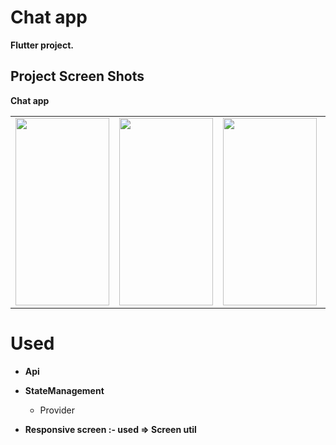 # Chat app

 **Flutter project.**

## Project Screen Shots


**Chat app**
<table>
  <tr>
    <td><img src="https://github.com/MohamedAliMostafa/Movies/assets/132190049/55b17d89-b2fd-4372-991e-45210383674a" width=150 height=300></td>
    <td><img src="https://github.com/MohamedAliMostafa/Movies/assets/132190049/e0e2e6b2-f7ac-4b31-9c32-45ba0928584f" width=150 height=300></td>
    <td><img src="https://github.com/MohamedAliMostafa/Movies/assets/132190049/9a4e7b2a-758f-47cd-8d64-7f032b970e5f" width=150 height=300></td>
     <td><img src="https://github.com/MohamedAliMostafa/Movies/assets/132190049/ad5c1271-12fb-48fa-a866-834ca0d3c5ca" width=150 height=300></td>
     <td><img src="https://github.com/MohamedAliMostafa/Movies/assets/132190049/ed0e1daf-dc3e-48ef-9fa1-e6715e0f5d5f" width=150 height=300></td>
     <td><img src="https://github.com/MohamedAliMostafa/Movies/assets/132190049/5f0a1f7b-30fc-434b-b7fd-f2482395a67f" width=150 height=300></td>
      <td><img src="https://github.com/MohamedAliMostafa/Movies/assets/132190049/ec75bfe8-3249-4889-985f-26ab408e9621" width=150 height=300></td>

  </tr>
 </table>
 
 
 # Used 
 
 - **Api**
  
 - **StateManagement**
    * Provider

 - **Responsive screen  :- used => Screen util** 
 








